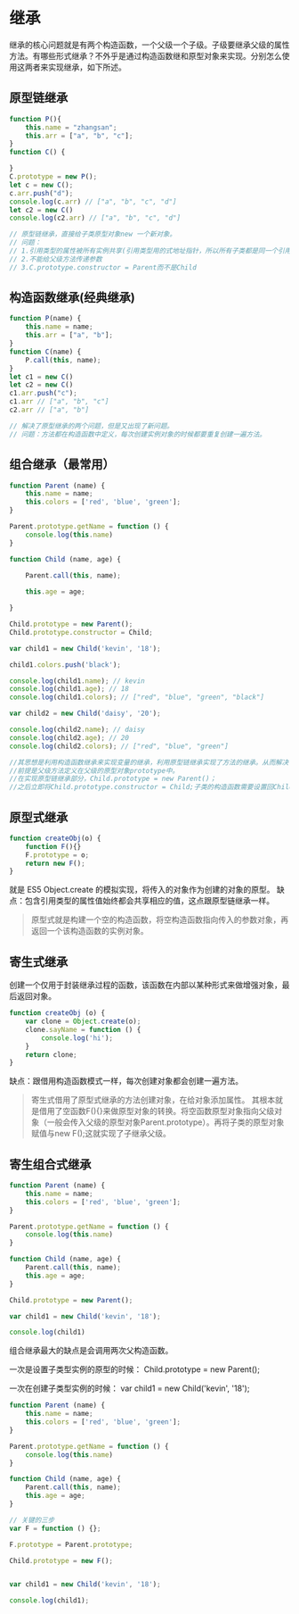 # 继承

继承的核心问题就是有两个构造函数，一个父级一个子级。子级要继承父级的属性方法。有哪些形式继承？不外乎是通过构造函数继和原型对象来实现。分别怎么使用这两者来实现继承，如下所述。

## 原型链继承
```js
function P(){
    this.name = "zhangsan";
    this.arr = ["a", "b", "c"];
}
function C() {

}
C.prototype = new P();
let c = new C();
c.arr.push("d");
console.log(c.arr) // ["a", "b", "c", "d"]
let c2 = new C()
console.log(c2.arr) // ["a", "b", "c", "d"]

// 原型链继承，直接给子类原型对象new 一个新对象。
// 问题：
// 1.引用类型的属性被所有实例共享(引用类型用的式地址指针，所以所有子类都是同一个引用地址)
// 2.不能给父级方法传递参数 
// 3.C.prototype.constructor = Parent而不是Child
```
## 构造函数继承(经典继承)
```js
function P(name) {
    this.name = name;
    this.arr = ["a", "b"];
}
function C(name) {
    P.call(this, name);
}
let c1 = new C()
let c2 = new C()
c1.arr.push("c");
c1.arr // ["a", "b", "c"]
c2.arr // ["a", "b"]

// 解决了原型继承的两个问题，但是又出现了新问题。
// 问题：方法都在构造函数中定义，每次创建实例对象的时候都要重复创建一遍方法。
```
## 组合继承（最常用）
```js
function Parent (name) {
    this.name = name;
    this.colors = ['red', 'blue', 'green'];
}

Parent.prototype.getName = function () {
    console.log(this.name)
}

function Child (name, age) {

    Parent.call(this, name);
    
    this.age = age;

}

Child.prototype = new Parent();
Child.prototype.constructor = Child;

var child1 = new Child('kevin', '18');

child1.colors.push('black');

console.log(child1.name); // kevin
console.log(child1.age); // 18
console.log(child1.colors); // ["red", "blue", "green", "black"]

var child2 = new Child('daisy', '20');

console.log(child2.name); // daisy
console.log(child2.age); // 20
console.log(child2.colors); // ["red", "blue", "green"]

//其思想是利用构造函数继承来实现变量的继承，利用原型链继承实现了方法的继承。从而解决了由构造函数继承带来的父级方法重复创建，和原型链继承带来的引用类型变量被共享的问题。
//前提是父级方法定义在父级的原型对象prototype中。
//在实现原型链继承部分，Child.prototype = new Parent()；
//之后立即将Child.prototype.constructor = Child;子类的构造函数需要设置回Child。
```

## 原型式继承
```js
function createObj(o) {
    function F(){}
    F.prototype = o;
    return new F();
}
```
就是 ES5 Object.create 的模拟实现，将传入的对象作为创建的对象的原型。
缺点：包含引用类型的属性值始终都会共享相应的值，这点跟原型链继承一样。
>原型式就是构建一个空的构造函数，将空构造函数指向传入的参数对象，再返回一个该构造函数的实例对象。

## 寄生式继承
创建一个仅用于封装继承过程的函数，该函数在内部以某种形式来做增强对象，最后返回对象。
```js
function createObj (o) {
    var clone = Object.create(o);
    clone.sayName = function () {
        console.log('hi');
    }
    return clone;
}
```
缺点：跟借用构造函数模式一样，每次创建对象都会创建一遍方法。

> 寄生式借用了原型式继承的方法创建对象，在给对象添加属性。
其根本就是借用了空函数F(){}来做原型对象的转换。将空函数原型对象指向父级对象（一般会传入父级的原型对象Parent.prototype）。再将子类的原型对象赋值与new F();这就实现了子继承父级。


## 寄生组合式继承
```js
function Parent (name) {
    this.name = name;
    this.colors = ['red', 'blue', 'green'];
}

Parent.prototype.getName = function () {
    console.log(this.name)
}

function Child (name, age) {
    Parent.call(this, name);
    this.age = age;
}

Child.prototype = new Parent();

var child1 = new Child('kevin', '18');

console.log(child1)

```
组合继承最大的缺点是会调用两次父构造函数。

一次是设置子类型实例的原型的时候：
Child.prototype = new Parent();

一次在创建子类型实例的时候：
var child1 = new Child('kevin', '18');
```js
function Parent (name) {
    this.name = name;
    this.colors = ['red', 'blue', 'green'];
}

Parent.prototype.getName = function () {
    console.log(this.name)
}

function Child (name, age) {
    Parent.call(this, name);
    this.age = age;
}

// 关键的三步
var F = function () {};

F.prototype = Parent.prototype;

Child.prototype = new F();


var child1 = new Child('kevin', '18');

console.log(child1);
```
